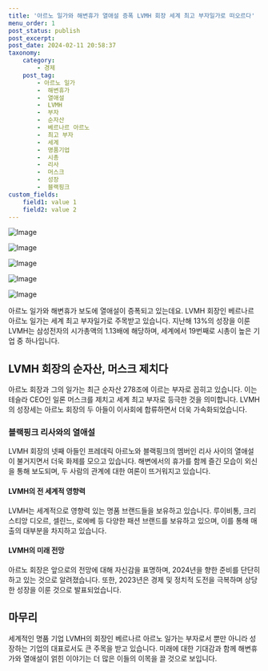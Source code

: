 ```yaml
---
title: '아르노 일가와 해변휴가 열애설 증폭 LVMH 회장 세계 최고 부자일가로 떠오르다'
menu_order: 1
post_status: publish
post_excerpt: 
post_date: 2024-02-11 20:58:37
taxonomy:
    category:
        - 경제
    post_tag:
        - 아르노 일가
        -  해변휴가
        -  열애설
        -  LVMH
        -  부자
        -  순자산
        -  베르나르 아르노
        -  최고 부자
        -  세계
        -  명품기업
        -  시총
        -  리사
        -  머스크
        -  성장
        -  블랙핑크
custom_fields:
    field1: value 1
    field2: value 2
---
```


![Image](https://imgnews.pstatic.net/image/016/2024/02/11/20240208050053_0_20240211102101111.jpg?type=w647)

![Image](https://imgnews.pstatic.net/image/016/2024/02/11/20240208050054_0_20240211102101115.jpg?type=w647)

![Image](https://imgnews.pstatic.net/image/016/2024/02/11/20240208050055_0_20240211102101118.jpg?type=w647)

![Image](https://imgnews.pstatic.net/image/016/2024/02/11/20240208050056_0_20240211102101122.jpg?type=w647)

![Image](https://imgnews.pstatic.net/image/016/2024/02/11/20240208050057_0_20240211102101126.jpg?type=w647)

아르노 일가와 해변휴가 보도에 열애설이 증폭되고 있는데요. LVMH 회장인 베르나르 아르노 일가는 세계 최고 부자일가로 주목받고 있습니다. 지난해 13%의 성장을 이룬 LVMH는 삼성전자의 시가총액의 1.13배에 해당하며, 세계에서 19번째로 시총이 높은 기업 중 하나입니다.
## LVMH 회장의 순자산, 머스크 제치다
아르노 회장과 그의 일가는 최근 순자산 278조에 이르는 부자로 꼽히고 있습니다. 이는 테슬라 CEO인 일론 머스크를 제치고 세계 최고 부자로 등극한 것을 의미합니다. LVMH의 성장세는 아르노 회장의 두 아들이 이사회에 합류하면서 더욱 가속화되었습니다.
### 블랙핑크 리사와의 열애설
LVMH 회장의 넷째 아들인 프레데릭 아르노와 블랙핑크의 멤버인 리사 사이의 열애설이 불거지면서 더욱 화제를 모으고 있습니다. 해변에서의 휴가를 함께 즐긴 모습이 외신을 통해 보도되며, 두 사람의 관계에 대한 여론이 뜨거워지고 있습니다.
#### LVMH의 전 세계적 영향력
LVMH는 세계적으로 영향력 있는 명품 브랜드들을 보유하고 있습니다. 루이비통, 크리스티앙 디오르, 셀린느, 로에베 등 다양한 패션 브랜드를 보유하고 있으며, 이를 통해 매출의 대부분을 차지하고 있습니다. 
#### LVMH의 미래 전망
아르노 회장은 앞으로의 전망에 대해 자신감을 표명하며, 2024년을 향한 준비를 단단히 하고 있는 것으로 알려졌습니다. 또한, 2023년은 경제 및 정치적 도전을 극복하며 상당한 성장을 이룬 것으로 발표되었습니다.
## 마무리
세계적인 명품 기업 LVMH의 회장인 베르나르 아르노 일가는 부자로서 뿐만 아니라 성장하는 기업의 대표로서도 큰 주목을 받고 있습니다. 미래에 대한 기대감과 함께 해변휴가와 열애설이 얽힌 이야기는 더 많은 이들의 이목을 끌 것으로 보입니다.
